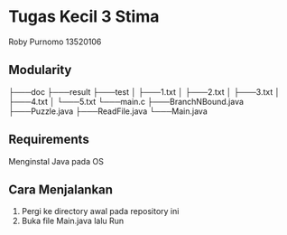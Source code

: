 # Tugas Kecil 3 Stima

Roby Purnomo 13520106

## Modularity

├───doc
├───result
├───test
│   ├───1.txt
│   ├───2.txt
│   ├───3.txt
│   ├───4.txt
│   └───5.txt
└───main.c
    ├───BranchNBound.java
    ├───Puzzle.java
    ├───ReadFile.java
    └───Main.java

## Requirements

Menginstal Java pada OS

## Cara Menjalankan

1. Pergi ke directory awal pada repository ini
2. Buka file Main.java lalu Run